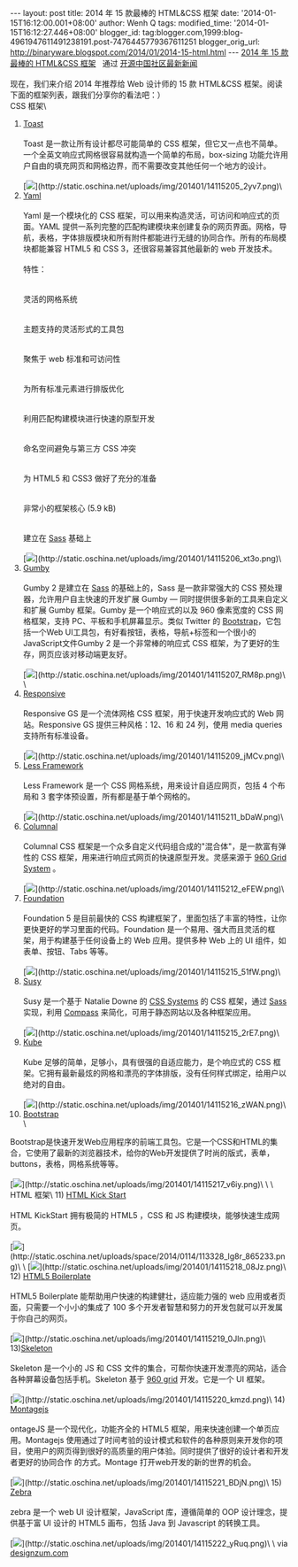 --- layout: post title: 2014 年 15 款最棒的 HTML&CSS 框架 date:
'2014-01-15T16:12:00.001+08:00' author: Wenh Q tags: modified\_time:
'2014-01-15T16:12:27.446+08:00' blogger\_id:
tag:blogger.com,1999:blog-4961947611491238191.post-7476445779367611251
blogger\_orig\_url:
http://binaryware.blogspot.com/2014/01/2014-15-html.html --- [2014 年 15
款最棒的 HTML&CSS
框架](http://www.oschina.net/news/47858/top-15-html-css-framework) 
 通过 [开源中国社区最新新闻](http://www.oschina.net/?from=rss)\
\
现在，我们来介绍 2014 年推荐给 Web 设计师的 15 款 HTML&CSS
框架。阅读下面的框架列表，跟我们分享你的看法吧：）\
CSS 框架\
1) [Toast](http://www.oschina.net/p/toast-css-framework)\
\
Toast 是一款让所有设计都尽可能简单的 CSS
框架，但它又一点也不简单。一个全英文响应式网格很容易就构造一个简单的布局，box-sizing
功能允许用户自由的填充网页和网格边界，而不需要改变其他任何一个地方的设计。\
\
[![](https://images-blogger-opensocial.googleusercontent.com/gadgets/proxy?url=http%3A%2F%2Fstatic.oschina.net%2Fuploads%2Fimg%2F201401%2F14115205_2yv7.png&container=blogger&gadget=a&rewriteMime=image%2F*)](http://static.oschina.net/uploads/img/201401/14115205_2yv7.png)\
2) [Yaml](http://www.oschina.net/p/yaml-css-framework)\
\
Yaml 是一个模块化的 CSS
框架，可以用来构造灵活，可访问和响应式的页面。YAML
提供一系列完整的匹配构建模块来创建复杂的网页界面。网格，导航，表格，字体排版模块和所有附件都能进行无缝的协同合作。所有的布局模块都能兼容
HTML5 和 CSS 3，还很容易兼容其他最新的 web 开发技术。\
\
特性：\
\
\
灵活的网格系统\
\
\
主题支持的灵活形式的工具包\
\
\
聚焦于 web 标准和可访问性\
\
\
为所有标准元素进行排版优化\
\
\
利用匹配构建模块进行快速的原型开发\
\
\
命名空间避免与第三方 CSS 冲突\
\
\
为 HTML5 和 CSS3 做好了充分的准备\
\
\
非常小的框架核心 (5.9 kB)\
\
\
建立在 [Sass](http://www.oschina.net/p/sass) 基础上\
\
[![](https://images-blogger-opensocial.googleusercontent.com/gadgets/proxy?url=http%3A%2F%2Fstatic.oschina.net%2Fuploads%2Fimg%2F201401%2F14115206_xt3o.png&container=blogger&gadget=a&rewriteMime=image%2F*)](http://static.oschina.net/uploads/img/201401/14115206_xt3o.png)\
3) [Gumby](http://www.oschina.net/p/gumby)\
\
Gumby 2 是建立在 [Sass](http://www.oschina.net/p/sass) 的基础上的，Sass
是一款非常强大的 CSS 预处理器，允许用户自主快速的开发扩展 Gumby —
同时提供很多新的工具来自定义和扩展 Gumby 框架。Gumby 是一个响应式的以及
960 像素宽度的 CSS 网格框架，支持 PC、平板和手机屏幕显示。类似 Twitter
的 [Bootstrap](http://www.oschina.net/p/bootstrap)，它包括一个Web
UI工具包，有好看按钮，表格，导航+标签和一个很小的JavaScript文件Gumby 2
是一个非常棒的响应式 CSS 框架，为了更好的生存，网页应该对移动端更友好。\
\
[![](https://images-blogger-opensocial.googleusercontent.com/gadgets/proxy?url=http%3A%2F%2Fstatic.oschina.net%2Fuploads%2Fimg%2F201401%2F14115207_RM8p.png&container=blogger&gadget=a&rewriteMime=image%2F*)](http://static.oschina.net/uploads/img/201401/14115207_RM8p.png)\
\
4) [Responsive](http://www.oschina.net/p/responsive-gs)\
\
Responsive GS 是一个流体网格 CSS 框架，用于快速开发响应式的 Web
网站。Responsive GS 提供三种风格：12、16 和 24 列，使用 media queries
支持所有标准设备。\
\
[![](https://images-blogger-opensocial.googleusercontent.com/gadgets/proxy?url=http%3A%2F%2Fstatic.oschina.net%2Fuploads%2Fimg%2F201401%2F14115209_jMCv.png&container=blogger&gadget=a&rewriteMime=image%2F*)](http://static.oschina.net/uploads/img/201401/14115209_jMCv.png)\
5) [Less Framework](http://www.oschina.net/p/less-framework)\
\
Less Framework 是一个 CSS 网格系统，用来设计自适应网页，包括 4 个布局和
3 套字体预设置，所有都是基于单个网格的。\
\
[![](https://images-blogger-opensocial.googleusercontent.com/gadgets/proxy?url=http%3A%2F%2Fstatic.oschina.net%2Fuploads%2Fimg%2F201401%2F14115211_bDaW.png&container=blogger&gadget=a&rewriteMime=image%2F*)](http://static.oschina.net/uploads/img/201401/14115211_bDaW.png)\
6) [Columnal](http://www.oschina.net/p/columnal)\
\
Columnal CSS 框架是一个众多自定义代码组合成的"混合体"，是一款富有弹性的
CSS 框架，用来进行响应式网页的快速原型开发。灵感来源于 [960 Grid
System](http://www.oschina.net/p/960-grid-system) 。\
\
[![](https://images-blogger-opensocial.googleusercontent.com/gadgets/proxy?url=http%3A%2F%2Fstatic.oschina.net%2Fuploads%2Fimg%2F201401%2F14115212_eFEW.png&container=blogger&gadget=a&rewriteMime=image%2F*)](http://static.oschina.net/uploads/img/201401/14115212_eFEW.png)\
7) [Foundation](http://www.oschina.net/p/foundation)\
\
Foundation 5 是目前最快的 CSS
构建框架了，里面包括了丰富的特性，让你更快更好的学习里面的代码。Foundation
是一个易用、强大而且灵活的框架，用于构建基于任何设备上的 Web
应用。提供多种 Web 上的 UI 组件，如表单、按钮、Tabs 等等。\
\
[![](https://images-blogger-opensocial.googleusercontent.com/gadgets/proxy?url=http%3A%2F%2Fstatic.oschina.net%2Fuploads%2Fimg%2F201401%2F14115215_51fW.png&container=blogger&gadget=a&rewriteMime=image%2F*)](http://static.oschina.net/uploads/img/201401/14115215_51fW.png)\
8) [Susy](http://www.oschina.net/p/susy)\
\
 Susy 是一个基于 Natalie Downe 的 [CSS
Systems](http://www.slideshare.net/nataliedowne/css-systems-presentation)
的 CSS 框架，通过 [Sass](http://www.oschina.net/p/sass) 实现，利用
[Compass](http://www.oschina.net/p/compass+css)
来简化，可用于静态网站以及各种框架应用。\
\
[![](https://images-blogger-opensocial.googleusercontent.com/gadgets/proxy?url=http%3A%2F%2Fstatic.oschina.net%2Fuploads%2Fimg%2F201401%2F14115215_2rE7.png&container=blogger&gadget=a&rewriteMime=image%2F*)](http://static.oschina.net/uploads/img/201401/14115215_2rE7.png)\
9) [Kube](http://www.oschina.net/p/kube)\
\
Kube 足够的简单，足够小，具有很强的自适应能力，是个响应式的 CSS
框架。它拥有最新最炫的网格和漂亮的字体排版，没有任何样式绑定，给用户以绝对的自由。\
\
[![](https://images-blogger-opensocial.googleusercontent.com/gadgets/proxy?url=http%3A%2F%2Fstatic.oschina.net%2Fuploads%2Fimg%2F201401%2F14115216_zWAN.png&container=blogger&gadget=a&rewriteMime=image%2F*)](http://static.oschina.net/uploads/img/201401/14115216_zWAN.png)\
10) [Bootstrap](http://twbs.github.io/bootstrap/)\
\

Bootstrap是快速开发Web应用程序的前端工具包。它是一个CSS和HTML的集合，它使用了最新的浏览器技术，给你的Web开发提供了时尚的版式，表单，buttons，表格，网格系统等等。\
\
[![](https://images-blogger-opensocial.googleusercontent.com/gadgets/proxy?url=http%3A%2F%2Fstatic.oschina.net%2Fuploads%2Fimg%2F201401%2F14115217_v6iy.png&container=blogger&gadget=a&rewriteMime=image%2F*)](http://static.oschina.net/uploads/img/201401/14115217_v6iy.png)\
\
\
HTML 框架\
11) [HTML Kick Start](http://www.oschina.net/p/html-kickstart)\
\
HTML KickStart 拥有极简的 HTML5 ，CSS 和 JS
构建模块，能够快速生成网页。\
\
[![](https://images-blogger-opensocial.googleusercontent.com/gadgets/proxy?url=http%3A%2F%2Fstatic.oschina.net%2Fuploads%2Fspace%2F2014%2F0114%2F113328_lg8r_865233.png&container=blogger&gadget=a&rewriteMime=image%2F*)](http://static.oschina.net/uploads/space/2014/0114/113328_lg8r_865233.png)\
\
[![](https://images-blogger-opensocial.googleusercontent.com/gadgets/proxy?url=http%3A%2F%2Fstatic.oschina.net%2Fuploads%2Fimg%2F201401%2F14115218_08Jz.png&container=blogger&gadget=a&rewriteMime=image%2F*)](http://static.oschina.net/uploads/img/201401/14115218_08Jz.png)\
12) [HTML5 Boilerplate](http://www.oschina.net/p/html5-boilerplate)\
\
HTML5 Boilerplate 能帮助用户快速的构建健壮，适应能力强的 web
应用或者页面，只需要一个小小的集成了 100
多个开发者智慧和努力的开发包就可以开发属于你自己的网页。\
\
[![](https://images-blogger-opensocial.googleusercontent.com/gadgets/proxy?url=http%3A%2F%2Fstatic.oschina.net%2Fuploads%2Fimg%2F201401%2F14115219_0Jln.png&container=blogger&gadget=a&rewriteMime=image%2F*)](http://static.oschina.net/uploads/img/201401/14115219_0Jln.png)\
13)[Skeleton](http://www.oschina.net/p/skeleton)\
\
 Skeleton 是一个小的 JS 和 CSS
文件的集合，可帮你快速开发漂亮的网站，适合各种屏幕设备包括手机。Skeleton
基于 [960 grid](http://www.oschina.net/p/960-grid-system) 开发。它是一个
UI 框架。\
\
[![](https://images-blogger-opensocial.googleusercontent.com/gadgets/proxy?url=http%3A%2F%2Fstatic.oschina.net%2Fuploads%2Fimg%2F201401%2F14115220_kmzd.png&container=blogger&gadget=a&rewriteMime=image%2F*)](http://static.oschina.net/uploads/img/201401/14115220_kmzd.png)\
14) [Montagejs](http://www.oschina.net/p/montage)\
\
ontageJS 是一个现代化，功能齐全的 HTML5
框架，用来快速创建一个单页应用。Montagejs
使用通过了时间考验的设计模式和软件的各种原则来开发你的项目，使用户的网页得到很好的高质量的用户体验。同时提供了很好的设计者和开发者更好的协同合作
的方式。Montage 打开web开发的新的世界的机会。\
\
[![](https://images-blogger-opensocial.googleusercontent.com/gadgets/proxy?url=http%3A%2F%2Fstatic.oschina.net%2Fuploads%2Fimg%2F201401%2F14115221_BDjN.png&container=blogger&gadget=a&rewriteMime=image%2F*)](http://static.oschina.net/uploads/img/201401/14115221_BDjN.png)\
15) [Zebra](http://www.oschina.net/p/zebra-js)\
\
zebra 是一个 web UI 设计框架，JavaScript 库，遵循简单的 OOP
设计理念，提供基于富 UI 设计的 HTML5 画布，包括 Java 到 Javascript
的转换工具。\
\
[![](https://images-blogger-opensocial.googleusercontent.com/gadgets/proxy?url=http%3A%2F%2Fstatic.oschina.net%2Fuploads%2Fimg%2F201401%2F14115222_yRuq.png&container=blogger&gadget=a&rewriteMime=image%2F*)](http://static.oschina.net/uploads/img/201401/14115222_yRuq.png)\
\
via
[designzum.com](http://designzum.com/2014/01/13/best-html-css-frameworks-2014-for-web-designers/)
